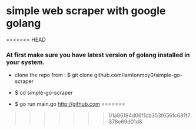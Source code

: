 # simple web scraper with google golang

<<<<<<< HEAD

### At first make sure you have latest version of golang installed in your system.

* clone the repo from :
$ git clone github.com/iamtonmoy0/simple-go-scraper


* $ cd simple-go-scraper
 
* $ go run main.go http://github.com
=======
>>>>>>> 01a86194d06f1cb353f656fc681f7378e69d01d8
